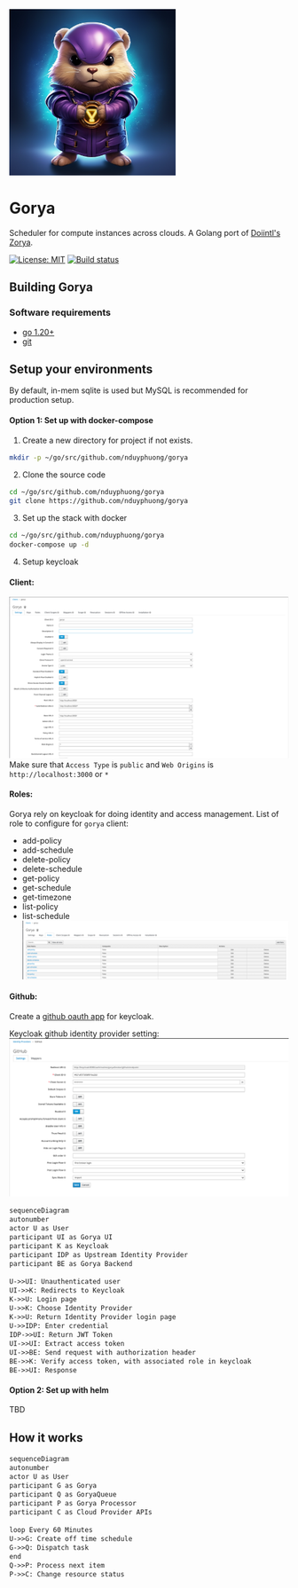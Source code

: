 <img src="assets/logo.png" alt="logo" width="300" height="300" />

# Gorya

Scheduler for compute instances across clouds. A Golang port of [Doiintl's Zorya](https://github.com/doitintl/zorya).

[![License: MIT](https://img.shields.io/badge/License-MIT-yellow.svg)](https://raw.githubusercontent.com/nduyphuong/gorya/dev/LICENSE)
[![Build status](https://github.com/nduyphuong/gorya/actions/workflows/release.yml/badge.svg)](https://github.com/nduyphuong/gorya/actions)

## Building Gorya

### Software requirements

-   [go 1.20+]
-   [git]

## Setup your environments

By default, in-mem sqlite is used but MySQL is recommended for production setup.

#### Option 1: Set up with docker-compose
1. Create a new directory for project if not exists.
```bash
mkdir -p ~/go/src/github.com/nduyphuong/gorya
```
2. Clone the source code
```bash
cd ~/go/src/github.com/nduyphuong/gorya
git clone https://github.com/nduyphuong/gorya
```
3. Set up the stack with docker
```bash
cd ~/go/src/github.com/nduyphuong/gorya
docker-compose up -d
```
4. Setup keycloak
#### Client:
![Alt text](./assets/keycloak-client.png)
Make sure that `Access Type` is `public` and `Web Origins` is `http://localhost:3000` or `*`
#### Roles:
Gorya rely on keycloak for doing identity and access management.
List of role to configure for `gorya` client:
- add-policy
- add-schedule
- delete-policy
- delete-schedule
- get-policy
- get-schedule
- get-timezone
- list-policy
- list-schedule
![Alt text](./assets/keycloak-roles.png)

#### Github:
Create a [github oauth app](https://github.com/settings/developers) for keycloak.

Keycloak github identity provider setting:
![Alt text](./assets/keycloak-github-idp.png)

```mermaid
sequenceDiagram
autonumber
actor U as User
participant UI as Gorya UI
participant K as Keycloak
participant IDP as Upstream Identity Provider
participant BE as Gorya Backend

U->>UI: Unauthenticated user
UI->>K: Redirects to Keycloak
K->>U: Login page
U->>K: Choose Identity Provider
K->>U: Return Identity Provider login page
U->>IDP: Enter credential
IDP->>UI: Return JWT Token
UI->>UI: Extract access token
UI->>BE: Send request with authorization header
BE->>K: Verify access token, with associated role in keycloak
BE->>UI: Response
```

#### Option 2: Set up with helm

TBD

## How it works

```mermaid
sequenceDiagram
autonumber
actor U as User
participant G as Gorya
participant Q as GoryaQueue
participant P as Gorya Processor
participant C as Cloud Provider APIs

loop Every 60 Minutes
U->>G: Create off time schedule
G->>Q: Dispatch task
end
Q->>P: Process next item
P->>C: Change resource status

```

[go 1.20+]: https://go.dev/doc/install
[git]: https://docs.github.com/en/get-started/quickstart/set-up-git
